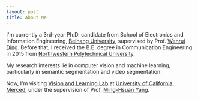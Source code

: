 ```yaml
---
layout: post
title: About Me
---
```

I'm currently a 3rd-year Ph.D. candidate from School of Electronics and Information Engineering, <a href="http://www.buaa.edu.cn">Beihang University</a>, supervised by Prof. <a href="http://www.ee.buaa.edu.cn/info/1040/1172.htm">Wenrui Ding</a>. Before that, I received the B.E. degree in Communication Engineering in 2015 from <a href="http://www.nwpu.edu.cn/">Northwestern Polytechnical University</a>.

My research interests lie in computer vision and machine learning, particularly in semantic segmentation and video segmentation.

Now, I'm visiting <a href="http://vllab.ucmerced.edu/">Vision and Learning Lab</a> at <a href="https://www.ucmerced.edu/">University of California, Merced</a>, under the supervision of Prof. <a href="http://faculty.ucmerced.edu/mhyang/">Ming-Hsuan Yang</a>. 
